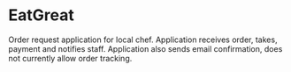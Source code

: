 # EatGreat
 Order request application for local chef.  Application receives order, takes, payment and notifies staff.  Application also sends email confirmation, does not currently allow order tracking.
